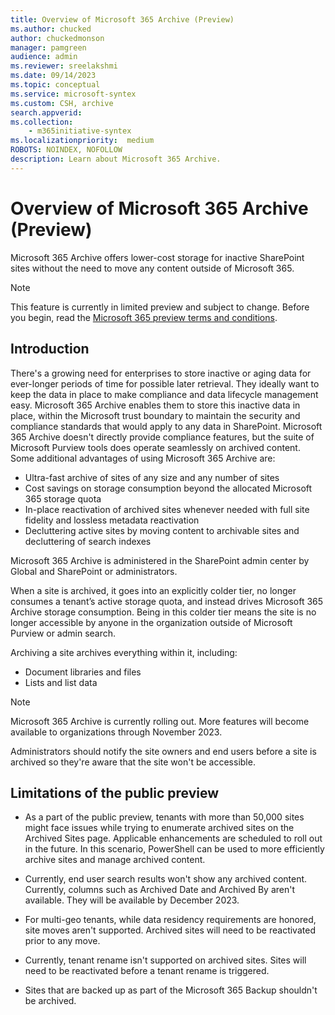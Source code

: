 ```yaml
---
title: Overview of Microsoft 365 Archive (Preview)
ms.author: chucked
author: chuckedmonson
manager: pamgreen
audience: admin
ms.reviewer: sreelakshmi
ms.date: 09/14/2023
ms.topic: conceptual
ms.service: microsoft-syntex
ms.custom: CSH, archive
search.appverid:
ms.collection:
    - m365initiative-syntex
ms.localizationpriority:  medium
ROBOTS: NOINDEX, NOFOLLOW
description: Learn about Microsoft 365 Archive.
---
```


# Overview of Microsoft 365 Archive (Preview)

Microsoft 365 Archive offers lower-cost storage for inactive SharePoint sites without the need to move any content outside of Microsoft 365.

> [!NOTE]
> This feature is currently in limited preview and subject to change. Before you begin, read the [Microsoft 365 preview terms and conditions](archive-preview-terms.md).

## Introduction

There's a growing need for enterprises to store inactive or aging data for ever-longer periods of time for possible later retrieval. They ideally want to keep the data in place to make compliance and data lifecycle management easy. Microsoft 365 Archive enables them to store this inactive data in place, within the Microsoft trust boundary to maintain the security and compliance standards that would apply to any data in SharePoint. Microsoft 365 Archive doesn't directly provide compliance features, but the suite of Microsoft Purview tools does operate seamlessly on archived content. Some additional advantages of using Microsoft 365 Archive are:

- Ultra-fast archive of sites of any size and any number of sites
- Cost savings on storage consumption beyond the allocated Microsoft 365 storage quota
- In-place reactivation of archived sites whenever needed with full site fidelity and lossless metadata reactivation
- Decluttering active sites by moving content to archivable sites and decluttering of search indexes

Microsoft 365 Archive is administered in the SharePoint admin center by Global and SharePoint or administrators.

When a site is archived, it goes into an explicitly colder tier, no longer consumes a tenant’s active storage quota, and instead drives Microsoft 365 Archive storage consumption. Being in this colder tier means the site is no longer accessible by anyone in the organization outside of Microsoft Purview or admin search.

Archiving a site archives everything within it, including:

- Document libraries and files
- Lists and list data

> [!NOTE]
> Microsoft 365 Archive is currently rolling out. More features will become available to organizations through November 2023.

Administrators should notify the site owners and end users before a site is archived so they're aware that the site won't be accessible.

## Limitations of the public preview

- As a part of the public preview, tenants with more than 50,000 sites might face issues while trying to enumerate archived sites on the Archived Sites page. Applicable enhancements are scheduled to roll out in the future. In this scenario, PowerShell can be used to more efficiently archive sites and manage archived content.

- Currently, end user search results won't show any archived content. Currently, columns such as Archived Date and Archived By aren't available. They will be available by December 2023.

- For multi-geo tenants, while data residency requirements are honored, site moves aren't supported. Archived sites will need to be reactivated prior to any move.

- Currently, tenant rename isn't supported on archived sites. Sites will need to be reactivated before a tenant rename is triggered.

- Sites that are backed up as part of the Microsoft 365 Backup shouldn't be archived.  

